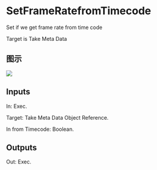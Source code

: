 # SetFrameRatefromTimecode

Set if we get frame rate from time code

Target is Take Meta Data

## 图示

![]($-20221218-21095183.png)

## Inputs

In: Exec.

Target: Take Meta Data Object Reference.

In from Timecode: Boolean.  

## Outputs

Out: Exec.

